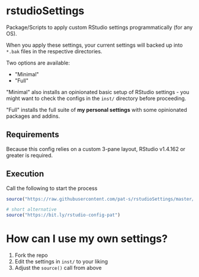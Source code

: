 # rstudioSettings

Package/Scripts to apply custom RStudio settings programmatically (for any OS).

When you apply these settings, your current settings will backed up into `*.bak` files in the respective directories.

Two options are available:

-   "Minimal"
-   "Full"

"Minimal" also installs an opinionated basic setup of RStudio settings - you might want to check the configs in the `inst/` directory before proceeding.

"Full" installs the full suite of **my personal settings** with some opinionated packages and addins.

## Requirements

Because this config relies on a custom 3-pane layout, RStudio v1.4.162 or greater is required.

## Execution

Call the following to start the process

``` r
source("https://raw.githubusercontent.com/pat-s/rstudioSettings/master/R/install.R")

# short alternative
source("https://bit.ly/rstudio-config-pat")
```

# How can I use my own settings?

1.  Fork the repo
2.  Edit the settings in `inst/` to your liking
3.  Adjust the `source()` call from above
